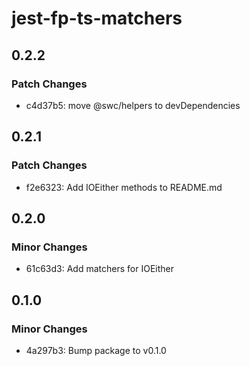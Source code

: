 # jest-fp-ts-matchers

## 0.2.2

### Patch Changes

- c4d37b5: move @swc/helpers to devDependencies

## 0.2.1

### Patch Changes

- f2e6323: Add IOEither methods to README.md

## 0.2.0

### Minor Changes

- 61c63d3: Add matchers for IOEither

## 0.1.0

### Minor Changes

- 4a297b3: Bump package to v0.1.0
